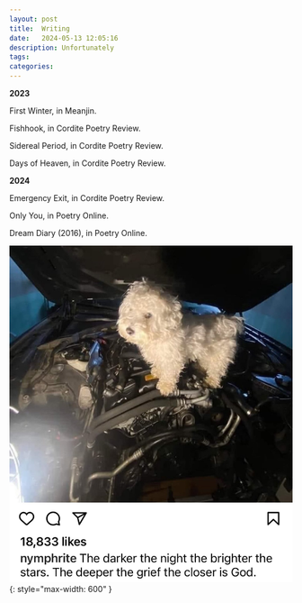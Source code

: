 ```yaml
---
layout: post
title:  Writing
date:   2024-05-13 12:05:16
description: Unfortunately
tags: 
categories: 
---
```


__2023__

First Winter, in Meanjin.

Fishhook, in Cordite Poetry Review.

Sidereal Period, in Cordite Poetry Review.

Days of Heaven, in Cordite Poetry Review.

__2024__

Emergency Exit, in Cordite Poetry Review.

Only You, in Poetry Online.

Dream Diary (2016), in Poetry Online.

![puppy](/assets/img/puppy.jpg){: style="max-width: 600" }